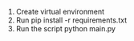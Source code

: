 1. Create virtual environment
2. Run pip install -r requirements.txt
3. Run the script python main.py